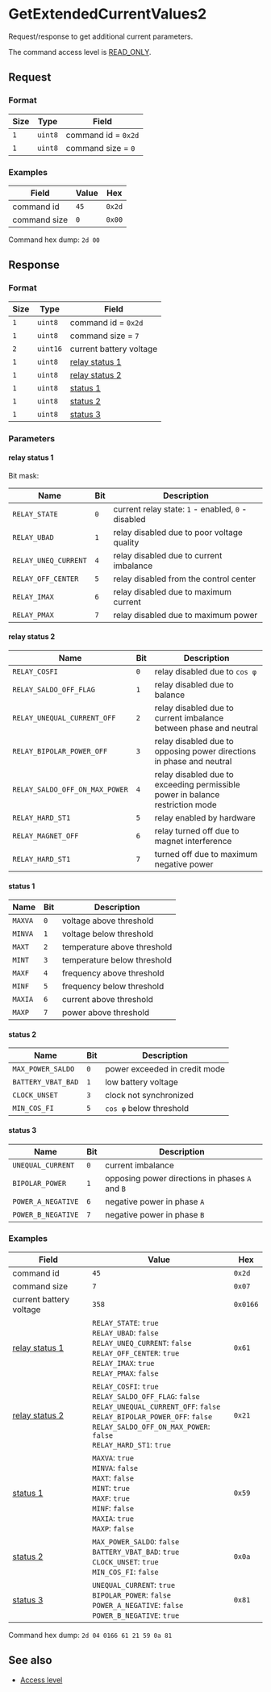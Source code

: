# GetExtendedCurrentValues2

Request/response to get additional current parameters.

The command access level is [READ_ONLY](../basics.md#command-access-level).


## Request

### Format

| Size | Type    | Field               |
| ---- | ------- | ------------------- |
| `1`  | `uint8` | command id = `0x2d` |
| `1`  | `uint8` | command size = `0`  |

### Examples

| Field        | Value | Hex    |
| ------------ | ----- | ------ |
| command id   | `45`  | `0x2d` |
| command size | `0`   | `0x00` |

Command hex dump: `2d 00`


## Response

### Format

| Size | Type     | Field                             |
| ---- | -------- | --------------------------------- |
| `1`  | `uint8`  | command id = `0x2d`               |
| `1`  | `uint8`  | command size = `7`                |
| `2`  | `uint16` | current battery voltage           |
| `1`  | `uint8`  | [relay status 1](#relay-status-1) |
| `1`  | `uint8`  | [relay status 2](#relay-status-2) |
| `1`  | `uint8`  | [status 1](#status-1)             |
| `1`  | `uint8`  | [status 2](#status-2)             |
| `1`  | `uint8`  | [status 3](#status-3)             |

### Parameters

#### relay status 1

Bit mask:

| Name                 | Bit | Description                                        |
| -------------------- | --- | -------------------------------------------------- |
| `RELAY_STATE`        | `0` | current relay state: `1` - enabled, `0` - disabled |
| `RELAY_UBAD`         | `1` | relay disabled due to poor voltage quality         |
| `RELAY_UNEQ_CURRENT` | `4` | relay disabled due to current imbalance            |
| `RELAY_OFF_CENTER`   | `5` | relay disabled from the control center             |
| `RELAY_IMAX`         | `6` | relay disabled due to maximum current              |
| `RELAY_PMAX`         | `7` | relay disabled due to maximum power                |

#### relay status 2

| Name                           | Bit | Description                                                                   |
| ------------------------------ | --- | ----------------------------------------------------------------------------- |
| `RELAY_COSFI`                  | `0` | relay disabled due to `cos φ`                                                 |
| `RELAY_SALDO_OFF_FLAG`         | `1` | relay disabled due to balance                                                 |
| `RELAY_UNEQUAL_CURRENT_OFF`    | `2` | relay disabled due to current imbalance between phase and neutral             |
| `RELAY_BIPOLAR_POWER_OFF`      | `3` | relay disabled due to opposing power directions in phase and neutral          |
| `RELAY_SALDO_OFF_ON_MAX_POWER` | `4` | relay disabled due to exceeding permissible power in balance restriction mode |
| `RELAY_HARD_ST1`               | `5` | relay enabled by hardware                                                     |
| `RELAY_MAGNET_OFF`             | `6` | relay turned off due to magnet interference                                   |
| `RELAY_HARD_ST1`               | `7` | turned off due to maximum negative power                                      |

#### status 1

| Name    | Bit | Description                 |
| ------- | --- | --------------------------- |
| `MAXVA` | `0` | voltage above threshold     |
| `MINVA` | `1` | voltage below threshold     |
| `MAXT`  | `2` | temperature above threshold |
| `MINT`  | `3` | temperature below threshold |
| `MAXF`  | `4` | frequency above threshold   |
| `MINF`  | `5` | frequency below threshold   |
| `MAXIA` | `6` | current above threshold     |
| `MAXP`  | `7` | power above threshold       |

#### status 2

| Name               | Bit | Description                   |
| ------------------ | --- | ----------------------------- |
| `MAX_POWER_SALDO`  | `0` | power exceeded in credit mode |
| `BATTERY_VBAT_BAD` | `1` | low battery voltage           |
| `CLOCK_UNSET`      | `3` | clock not synchronized        |
| `MIN_COS_FI`       | `5` | `cos φ` below threshold       |

#### status 3

| Name               | Bit | Description                                     |
| ------------------ | --- | ----------------------------------------------- |
| `UNEQUAL_CURRENT`  | `0` | current imbalance                               |
| `BIPOLAR_POWER`    | `1` | opposing power directions in phases `A` and `B` |
| `POWER_A_NEGATIVE` | `6` | negative power in phase `A`                     |
| `POWER_B_NEGATIVE` | `7` | negative power in phase `B`                     |

### Examples

<table>
    <thead>
        <tr>
            <th>Field</th>
            <th>Value</th>
            <th>Hex</th>
        </tr>
    </thead>
    <tbody>
        <tr>
            <td>command id</td>
            <td><code>45</code></td>
            <td><code>0x2d</code></td>
        </tr>
        <tr>
            <td>command size</td>
            <td><code>7</code></td>
            <td><code>0x07</code></td>
        </tr>
        <tr>
            <td>current battery voltage</td>
            <td><code>358</code></td>
            <td><code>0x0166</code></td>
        </tr>
        <tr>
            <td>
                <a href="#relay-status-1">relay status 1</a>
            </td>
            <td>
                <code>RELAY_STATE</code>: <code>true</code><br>
                <code>RELAY_UBAD</code>: <code>false</code><br>
                <code>RELAY_UNEQ_CURRENT</code>: <code>false</code><br>
                <code>RELAY_OFF_CENTER</code>: <code>true</code><br>
                <code>RELAY_IMAX</code>: <code>true</code><br>
                <code>RELAY_PMAX</code>: <code>false</code>
            </td>
            <td><code>0x61</code></td>
        </tr>
        <tr>
            <td>
                <a href="#relay-status-2">relay status 2</a>
            </td>
            <td>
                <code>RELAY_COSFI</code>: <code>true</code><br>
                <code>RELAY_SALDO_OFF_FLAG</code>: <code>false</code><br>
                <code>RELAY_UNEQUAL_CURRENT_OFF</code>: <code>false</code><br>
                <code>RELAY_BIPOLAR_POWER_OFF</code>: <code>false</code><br>
                <code>RELAY_SALDO_OFF_ON_MAX_POWER</code>: <code>false</code><br>
                <code>RELAY_HARD_ST1</code>: <code>true</code>
            </td>
            <td><code>0x21</code></td>
        </tr>
        <tr>
            <td>
                <a href="#status-1">status 1</a>
            </td>
            <td>
                <code>MAXVA</code>: <code>true</code><br>
                <code>MINVA</code>: <code>false</code><br>
                <code>MAXT</code>: <code>false</code><br>
                <code>MINT</code>: <code>true</code><br>
                <code>MAXF</code>: <code>true</code><br>
                <code>MINF</code>: <code>false</code><br>
                <code>MAXIA</code>: <code>true</code><br>
                <code>MAXP</code>: <code>false</code>
            </td>
            <td><code>0x59</code></td>
        </tr>
        <tr>
            <td>
                <a href="#status-2">status 2</a>
            </td>
            <td>
                <code>MAX_POWER_SALDO</code>: <code>false</code><br>
                <code>BATTERY_VBAT_BAD</code>: <code>true</code><br>
                <code>CLOCK_UNSET</code>: <code>true</code><br>
                <code>MIN_COS_FI</code>: <code>false</code>
            </td>
            <td><code>0x0a</code></td>
        </tr>
        <tr>
            <td>
                <a href="#status-3">status 3</a>
            </td>
            <td>
                <code>UNEQUAL_CURRENT</code>: <code>true</code><br>
                <code>BIPOLAR_POWER</code>: <code>false</code><br>
                <code>POWER_A_NEGATIVE</code>: <code>false</code><br>
                <code>POWER_B_NEGATIVE</code>: <code>true</code>
            </td>
            <td><code>0x81</code></td>
        </tr>
    </tbody>
</table>

Command hex dump: `2d 04 0166 61 21 59 0a 81`


## See also

* [Access level](../basics.md#command-access-level)
